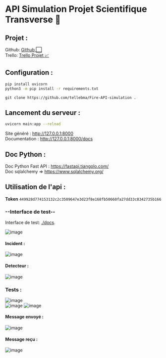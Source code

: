# API Simulation Projet Scientifique Transverse 🚒

## Projet :

Github: <a href="https://github.com/ProjetScientifique">Github ⬜️</a>  
Trello: <a href="https://trello.com/b/U4bDVtQ6/projet-transversal">Trello Projet 📈</a>


## Configuration :
```bash 
pip install uvicorn
python3 -m pip install -r requirements.txt
```
`git clone https://github.com/tellebma/Fire-API-simulation .`  
## Lancement du serveur :
```bash 
uvicorn main:app --reload
```
Site généré : http://127.0.0.1:8000  
Documentation :  http://127.0.0.1:8000/docs


## Doc Python :
Doc Python Fast API : 
https://fastapi.tiangolo.com/  
Doc sqlalchemy => 
https://www.sqlalchemy.org/  


## Utilisation de l'api : 

**Token**   `449928d774153132c2c3509647e3d23f8e168fb50660fa27dd33c8342735b166`  

### **--Interface de test--**
Interface de test: <a href="http://127.0.0.1:8000/docs" >./docs</a>. 
  
![image](https://user-images.githubusercontent.com/66943979/146638103-a3d5f2fc-4820-4907-b136-729bc7bd798d.png)
#### Incident :
![image](https://user-images.githubusercontent.com/66943979/146638144-736a1d6a-e8e4-4fdd-b534-748728f2ecf9.png)
#### Detecteur :
![image](https://user-images.githubusercontent.com/66943979/146638163-d54dd1a6-2d1a-41b6-b1ac-7e5f080cff80.png)

### Tests : 
![image](https://user-images.githubusercontent.com/66943979/146638186-bcf37212-6a78-49e7-b262-5b07f8a87f0c.png)  
![image](https://user-images.githubusercontent.com/66943979/146638226-88febdb5-6ac7-41f9-9742-7986f2ed1eed.png) 
![image](https://user-images.githubusercontent.com/66943979/146638235-e62c59fa-9488-48df-9844-6a79e063cace.png)  

#### Message envoyé :  
![image](https://user-images.githubusercontent.com/66943979/146638268-4dc0e131-9073-4211-a655-6b052e9afa2f.png)

#### Message reçu :
![image](https://user-images.githubusercontent.com/66943979/146638294-5ef6e7a6-ed19-406d-bc64-3563c54fc24f.png)




